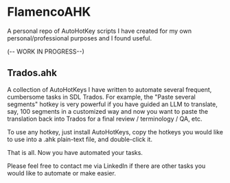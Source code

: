 # FlamencoAHK
A personal repo of AutoHotKey scripts I have created for my own personal/professional purposes and I found useful.

(-- WORK IN PROGRESS--)

## Trados.ahk 
A collection of AutoHotKeys I have written to automate several frequent, cumbersome tasks in SDL Trados. For example,
the "Paste several segments" hotkey is very powerful if you have guided an LLM to translate, say, 100 segments
in a customized way and now you want to paste the translation back into Trados for a final review / terminology / QA, etc.

To use any hotkey, just install AutoHotKeys, copy the hotkeys you would like to use into a .ahk plain-text file,
and double-click it.

That is all. Now you have automated your tasks.

Please feel free to contact me via LinkedIn if there are other tasks you would like to automate or make easier.

